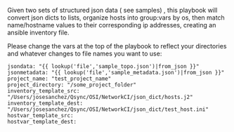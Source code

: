 Given two sets of structured json data ( see samples) , this playbook will convert json dicts to lists, organize hosts into group:vars by os, then match name/hostname values to their corresponding ip addresses, creating an ansible inventory file.

Please change the vars at the top of the playbook to reflect your directories and whatever changes to file names you want to use:

    jsondata: "{{ lookup('file','sample_topo.json')|from_json }}"
    jsonmetadata: "{{ lookup('file','sample_metadata.json')|from_json }}"
    project_name: "test_project_name"
    project_directory: "/some_project_folder"
    inventory_template_src: "/Users/josesanchez/Qsync/OSI/NetworkCI/json_dict/hosts.j2"
    inventory_template_dest: "/Users/josesanchez/Qsync/OSI/NetworkCI/json_dict/test_host.ini"
    hostvar_template_src:
    hostvar_template_dest:
